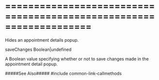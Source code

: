 ===================================================================
===================================================================

<!--shortDescription-->
Hides an appointment details popup.
<!--/shortDescription-->

<!--paramName1-->saveChanges<!--/paramName1-->
<!--paramType1-->Boolean|undefined<!--/paramType1-->
<!--paramDescription1-->
A Boolean value specifying whether or not to save changes made in the appointment detail popup.
<!--/paramDescription1-->

<!--fullDescription-->
#####See Also#####
#include common-link-callmethods
<!--/fullDescription-->